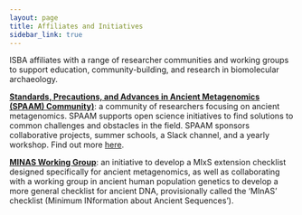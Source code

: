 ```yaml
---
layout: page
title: Affiliates and Initiatives
sidebar_link: true
---
```


ISBA affiliates with a range of researcher communities and working groups to support education, community-building, and research in biomolecular archaeology.

[**Standards, Precautions, and Advances in Ancient Metagenomics (SPAAM) Community)**](https://spaam-community.github.io/about/): a community of researchers focusing on ancient metagenomics. SPAAM supports open science initiatives to find solutions to common challenges and obstacles in the field. SPAAM sponsors collaborative projects, summer schools, a Slack channel, and a yearly workshop. Find out more [here](https://spaam-community.github.io/projects/#minas-mixs-checklist).

[**MINAS Working Group**](https://spaam-community.github.io/projects/#minas-mixs-checklist): an initiative to develop a MIxS extension checklist designed specifically for ancient metagenomics, as well as collaborating with a working group in ancient human population genetics to develop a more general checklist for ancient DNA, provisionally called the ‘MInAS’ checklist (Minimum INformation about Ancient Sequences’).
